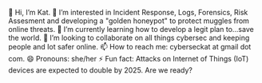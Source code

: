  👋 Hi, I’m Kat.
👀 I’m interested in Incident Response, Logs, Forensics, Risk Assesment and developing a "golden honeypot" to protect muggles from online threats.
🌱 I’m currently learning how to develop a legit plan to...save the world.
💞️ I’m looking to collaborate on all things cybersec and keeping people and Iot safer online.
📫 How to reach me: cyberseckat at gmail dot com.
😄 Pronouns: she/her
⚡ Fun fact: Attacks on Internet of Things (IoT) devices are expected to double by 2025. Are we ready?

<!---
CyberSecKat/CyberSecKat is a ✨ special ✨ repository because its `README.md` (this file) appears on your GitHub profile.
You can click the Preview link to take a look at your changes.
--->
